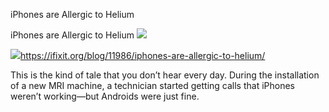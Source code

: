 iPhones are Allergic to Helium

iPhones are Allergic to Helium
![](../_resources/fa2a4745f40b2c9ba968ddedb70f26ee.png)

![](../_resources/7e66ca3ff51565f165eee9d9379129b3.png)https://ifixit.org/blog/11986/iphones-are-allergic-to-helium/

This is the kind of tale that you don’t hear every day. During the installation of a new MRI machine, a technician started getting calls that iPhones weren’t working—but Androids were just fine.